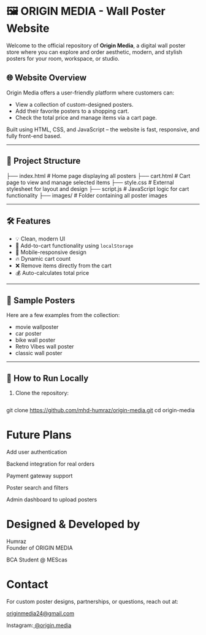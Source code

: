 # 🖼️ ORIGIN MEDIA - Wall Poster Website

Welcome to the official repository of **Origin Media**, a digital wall poster store where you can explore and order aesthetic, modern, and stylish posters for your room, workspace, or studio.

## 🌐 Website Overview

Origin Media offers a user-friendly platform where customers can:
- View a collection of custom-designed posters.
- Add their favorite posters to a shopping cart.
- Check the total price and manage items via a cart page.

Built using HTML, CSS, and JavaScript – the website is fast, responsive, and fully front-end based.

---

## 📁 Project Structure

 ├── index.html # Home page displaying all posters
 ├── cart.html # Cart page to view and manage selected items
 ├── style.css # External stylesheet for layout and design
 ├── script.js # JavaScript logic for cart functionality
 ├── images/ # Folder containing all poster images 



---

## 🛠️ Features

- 💡 Clean, modern UI
- 🛒 Add-to-cart functionality using `localStorage`
- 📱 Mobile-responsive design
- 🔥 Dynamic cart count
- ❌ Remove items directly from the cart
- 💰 Auto-calculates total price

---

## 📸 Sample Posters

Here are a few examples from the collection:
- movie wallposter
- car poster
- bike wall poster
- Retro Vibes wall poster
- classic wall poster

 
---

## 🚀 How to Run Locally

1. Clone the repository:
   ```bash
  git clone https://github.com/mhd-humraz/origin-media.git
   cd origin-media

  # Future Plans   
  
  Add user authentication

  Backend integration for real orders

  Payment gateway support

  Poster search and filters

  Admin dashboard to upload posters

  # Designed & Developed by

  Humraz  
  Founder of ORIGIN MEDIA
  
  BCA Student @ MEScas

 # Contact
 For custom poster designs, partnerships, or questions, reach out at:

 originmedia24@gmail.com
 
 Instagram:[ @origin.media](https://www.instagram.com/orgin_media?igsh=MTlwc2N4eTZmN3Bpdw==)


